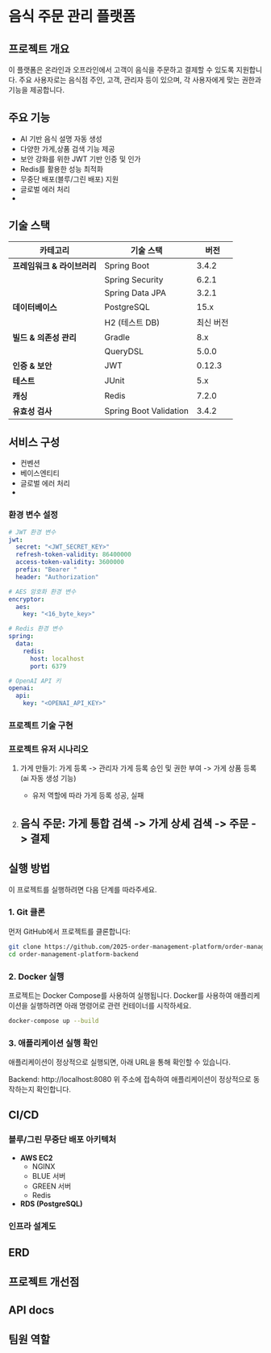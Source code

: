 # 음식 주문 관리 플랫폼

## 프로젝트 개요

이 플랫폼은 온라인과 오프라인에서 고객이 음식을 주문하고 결제할 수 있도록 지원합니다. 주요 사용자로는 음식점 주인, 고객, 관리자 등이 있으며, 각 사용자에게 맞는 권한과 기능을 제공합니다.

## 주요 기능

- AI 기반 음식 설명 자동 생성
- 다양한 가게,상품 검색 기능 제공
- 보안 강화를 위한 JWT 기반 인증 및 인가
- Redis를 활용한 성능 최적화
- 무중단 배포(블루/그린 배포) 지원
- 글로벌 에러 처리
- 

## 기술 스택

| **카테고리**          | **기술 스택**              | **버전** |
| ----------------- | ---------------------- | ------ |
| **프레임워크 & 라이브러리** | Spring Boot            | 3.4.2  |
|                   | Spring Security        | 6.2.1  |
|                   | Spring Data JPA        | 3.2.1  |
| **데이터베이스**        | PostgreSQL             | 15.x   |
|                   | H2 (테스트 DB)            | 최신 버전  |
| **빌드 & 의존성 관리**   | Gradle                 | 8.x    |
|                   | QueryDSL               | 5.0.0  |
| **인증 & 보안**       | JWT                    | 0.12.3 |
| **테스트**           | JUnit                  | 5.x    |
| **캐싱**            | Redis                  | 7.2.0  |
| **유효성 검사**        | Spring Boot Validation | 3.4.2  |

## 서비스 구성 
- 컨벤션
- 베이스엔티티
- 글로벌 에러 처리
- 

### 환경 변수 설정

```yaml
# JWT 환경 변수
jwt:
  secret: "<JWT_SECRET_KEY>"
  refresh-token-validity: 86400000
  access-token-validity: 3600000
  prefix: "Bearer "
  header: "Authorization"

# AES 암호화 환경 변수
encryptor:
  aes:
    key: "<16_byte_key>"

# Redis 환경 변수
spring:
  data:
    redis:
      host: localhost
      port: 6379

# OpenAI API 키
openai:
  api:
    key: "<OPENAI_API_KEY>"
```

### 프로젝트 기술 구현

### 프로젝트 유저 시나리오
1. 가게 만들기: 가게 등록 -> 관리자 가게 등록 승인 및 권한 부여 -> 가게 상품 등록(ai 자동 생성 기능)
    - 유저 역할에 따라 가게 등록 성공, 실패
      
2. 음식 주문: 가게 통합 검색 -> 가게 상세 검색 -> 주문 -> 결제
    - 

## 실행 방법
이 프로젝트를 실행하려면 다음 단계를 따라주세요.

### 1. Git 클론

먼저 GitHub에서 프로젝트를 클론합니다:

```bash
git clone https://github.com/2025-order-management-platform/order-management-platform-backend.git
cd order-management-platform-backend
```

### 2. Docker 실행
프로젝트는 Docker Compose를 사용하여 실행됩니다. Docker를 사용하여 애플리케이션을 실행하려면 아래 명령어로 관련 컨테이너를 시작하세요.

```bash
docker-compose up --build
```

### 3. 애플리케이션 실행 확인
애플리케이션이 정상적으로 실행되면, 아래 URL을 통해 확인할 수 있습니다.

Backend: http://localhost:8080
위 주소에 접속하여 애플리케이션이 정상적으로 동작하는지 확인합니다.

## CI/CD

### 블루/그린 무중단 배포 아키텍처

- **AWS EC2**
  - NGINX
  - BLUE 서버
  - GREEN 서버
  - Redis
- **RDS (PostgreSQL)**

### 인프라 설계도

## ERD

## 프로젝트 개선점

## API docs 

## 팀원 역할 


